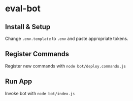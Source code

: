 # eval-bot

## Install & Setup
Change `.env.template` to `.env` and paste appropriate tokens.

## Register Commands
Register new commands with `node bot/deploy.commands.js`

## Run App
Invoke bot with `node bot/index.js`